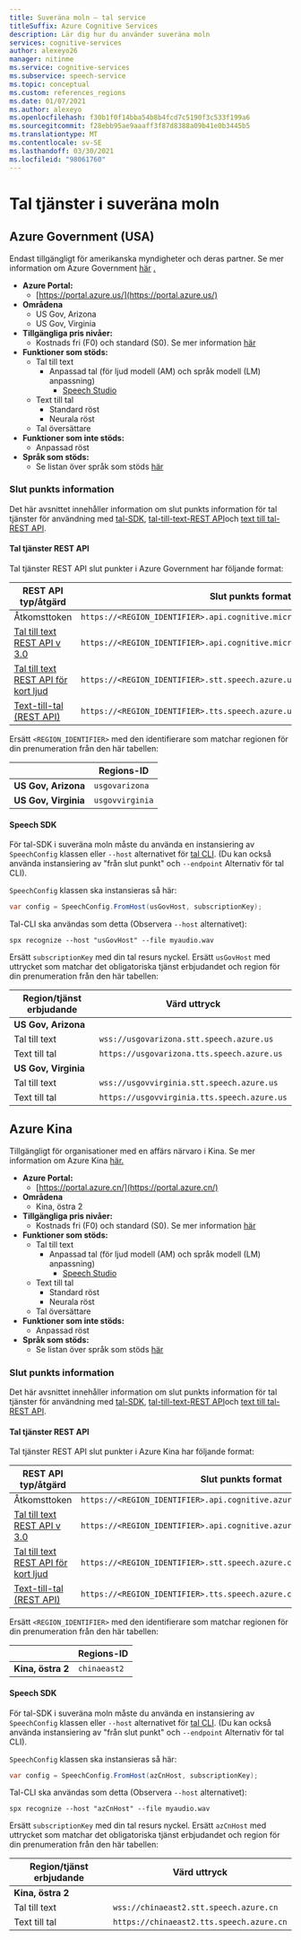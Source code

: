 ```yaml
---
title: Suveräna moln – tal service
titleSuffix: Azure Cognitive Services
description: Lär dig hur du använder suveräna moln
services: cognitive-services
author: alexeyo26
manager: nitinme
ms.service: cognitive-services
ms.subservice: speech-service
ms.topic: conceptual
ms.custom: references_regions
ms.date: 01/07/2021
ms.author: alexeyo
ms.openlocfilehash: f30b1f0f14bba54b8b4fcd7c5190f3c533f199a6
ms.sourcegitcommit: f28ebb95ae9aaaff3f87d8388a09b41e0b3445b5
ms.translationtype: MT
ms.contentlocale: sv-SE
ms.lasthandoff: 03/30/2021
ms.locfileid: "98061760"
---
```

# <a name="speech-services-in-sovereign-clouds"></a>Tal tjänster i suveräna moln

## <a name="azure-government-united-states"></a>Azure Government (USA)

Endast tillgängligt för amerikanska myndigheter och deras partner. Se mer information om Azure Government [här](../../azure-government/documentation-government-welcome.md) [.](../../azure-government/compare-azure-government-global-azure.md)

- **Azure Portal:**
  - [https://portal.azure.us/](https://portal.azure.us/)
- **Områdena**
  - US Gov, Arizona
  - US Gov, Virginia
- **Tillgängliga pris nivåer:**
  - Kostnads fri (F0) och standard (S0). Se mer information [här](https://azure.microsoft.com/pricing/details/cognitive-services/speech-services/)
- **Funktioner som stöds:**
  - Tal till text
    - Anpassad tal (för ljud modell (AM) och språk modell (LM) anpassning)
      - [Speech Studio](https://speech.azure.us/)
  - Text till tal
    - Standard röst
    - Neurala röst
  - Tal översättare
- **Funktioner som inte stöds:**
  - Anpassad röst
- **Språk som stöds:**
  - Se listan över språk som stöds [här](language-support.md)

### <a name="endpoint-information"></a>Slut punkts information

Det här avsnittet innehåller information om slut punkts information för tal tjänster för användning med [tal-SDK](speech-sdk.md), [tal-till-text-REST API](rest-speech-to-text.md)och [text till tal-REST API](rest-text-to-speech.md).

#### <a name="speech-services-rest-api"></a>Tal tjänster REST API

Tal tjänster REST API slut punkter i Azure Government har följande format:

|  REST API typ/åtgärd | Slut punkts format |
|--|--|
| Åtkomsttoken | `https://<REGION_IDENTIFIER>.api.cognitive.microsoft.us/sts/v1.0/issueToken`
| [Tal till text REST API v 3.0](rest-speech-to-text.md#speech-to-text-rest-api-v30) | `https://<REGION_IDENTIFIER>.api.cognitive.microsoft.us/<URL_PATH>` |
| [Tal till text REST API för kort ljud](rest-speech-to-text.md#speech-to-text-rest-api-for-short-audio) | `https://<REGION_IDENTIFIER>.stt.speech.azure.us/<URL_PATH>` |
| [Text-till-tal (REST API)](rest-text-to-speech.md) | `https://<REGION_IDENTIFIER>.tts.speech.azure.us/<URL_PATH>` |

Ersätt `<REGION_IDENTIFIER>` med den identifierare som matchar regionen för din prenumeration från den här tabellen:

|                     | Regions-ID |
|--|--|
| **US Gov, Arizona**  | `usgovarizona` |
| **US Gov, Virginia** | `usgovvirginia` |

#### <a name="speech-sdk"></a>Speech SDK

För tal-SDK i suveräna moln måste du använda en instansiering av `SpeechConfig` klassen eller `--host` alternativet för [tal CLI](spx-overview.md). (Du kan också använda instansiering av "från slut punkt" och `--endpoint` Alternativ för tal CLI).

`SpeechConfig` klassen ska instansieras så här:
```csharp
var config = SpeechConfig.FromHost(usGovHost, subscriptionKey);
```
Tal-CLI ska användas som detta (Observera `--host` alternativet):
```dos
spx recognize --host "usGovHost" --file myaudio.wav
```
Ersätt `subscriptionKey` med din tal resurs nyckel. Ersätt `usGovHost` med uttrycket som matchar det obligatoriska tjänst erbjudandet och region för din prenumeration från den här tabellen:

|  Region/tjänst erbjudande | Värd uttryck |
|--|--|
| **US Gov, Arizona** | |
| Tal till text | `wss://usgovarizona.stt.speech.azure.us` |
| Text till tal | `https://usgovarizona.tts.speech.azure.us` |
| **US Gov, Virginia** | |
| Tal till text | `wss://usgovvirginia.stt.speech.azure.us` |
| Text till tal | `https://usgovvirginia.tts.speech.azure.us` |


## <a name="azure-china"></a>Azure Kina

Tillgängligt för organisationer med en affärs närvaro i Kina. Se mer information om Azure Kina [här.](/azure/china/overview-operations) 


- **Azure Portal:**
  - [https://portal.azure.cn/](https://portal.azure.cn/)
- **Områdena**
  - Kina, östra 2
- **Tillgängliga pris nivåer:**
  - Kostnads fri (F0) och standard (S0). Se mer information [här](https://www.azure.cn/pricing/details/cognitive-services/index.html)
- **Funktioner som stöds:**
  - Tal till text
    - Anpassad tal (för ljud modell (AM) och språk modell (LM) anpassning)
      - [Speech Studio](https://speech.azure.cn/)
  - Text till tal
    - Standard röst
    - Neurala röst
  - Tal översättare
- **Funktioner som inte stöds:**
  - Anpassad röst
- **Språk som stöds:**
  - Se listan över språk som stöds [här](language-support.md)

### <a name="endpoint-information"></a>Slut punkts information

Det här avsnittet innehåller information om slut punkts information för tal tjänster för användning med [tal-SDK](speech-sdk.md), [tal-till-text-REST API](rest-speech-to-text.md)och [text till tal-REST API](rest-text-to-speech.md).

#### <a name="speech-services-rest-api"></a>Tal tjänster REST API

Tal tjänster REST API slut punkter i Azure Kina har följande format:

|  REST API typ/åtgärd | Slut punkts format |
|--|--|
| Åtkomsttoken | `https://<REGION_IDENTIFIER>.api.cognitive.azure.cn/sts/v1.0/issueToken`
| [Tal till text REST API v 3.0](rest-speech-to-text.md#speech-to-text-rest-api-v30) | `https://<REGION_IDENTIFIER>.api.cognitive.azure.cn/<URL_PATH>` |
| [Tal till text REST API för kort ljud](rest-speech-to-text.md#speech-to-text-rest-api-for-short-audio) | `https://<REGION_IDENTIFIER>.stt.speech.azure.cn/<URL_PATH>` |
| [Text-till-tal (REST API)](rest-text-to-speech.md) | `https://<REGION_IDENTIFIER>.tts.speech.azure.cn/<URL_PATH>` |

Ersätt `<REGION_IDENTIFIER>` med den identifierare som matchar regionen för din prenumeration från den här tabellen:

|                     | Regions-ID |
|--|--|
| **Kina, östra 2**  | `chinaeast2` |

#### <a name="speech-sdk"></a>Speech SDK

För tal-SDK i suveräna moln måste du använda en instansiering av `SpeechConfig` klassen eller `--host` alternativet för [tal CLI](spx-overview.md). (Du kan också använda instansiering av "från slut punkt" och `--endpoint` Alternativ för tal CLI).

`SpeechConfig` klassen ska instansieras så här:
```csharp
var config = SpeechConfig.FromHost(azCnHost, subscriptionKey);
```
Tal-CLI ska användas som detta (Observera `--host` alternativet):
```dos
spx recognize --host "azCnHost" --file myaudio.wav
```
Ersätt `subscriptionKey` med din tal resurs nyckel. Ersätt `azCnHost` med uttrycket som matchar det obligatoriska tjänst erbjudandet och region för din prenumeration från den här tabellen:

|  Region/tjänst erbjudande | Värd uttryck |
|--|--|
| **Kina, östra 2** | |
| Tal till text | `wss://chinaeast2.stt.speech.azure.cn` |
| Text till tal | `https://chinaeast2.tts.speech.azure.cn` |
